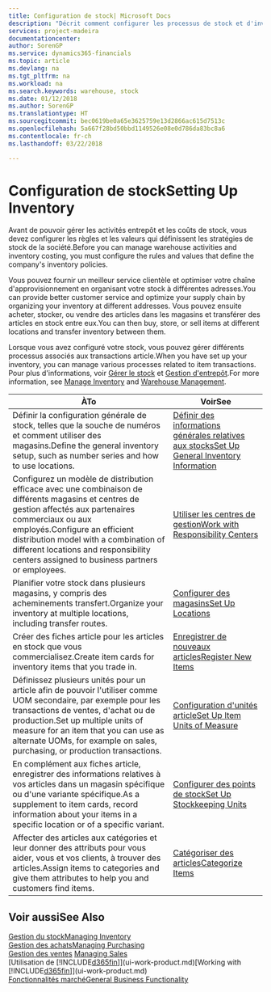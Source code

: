 ```yaml
---
title: Configuration de stock| Microsoft Docs
description: "Décrit comment configurer les processus de stock et d'inventaire, y compris les acheminements pour le transfert et les magasins, tels que des entrepôts."
services: project-madeira
documentationcenter: 
author: SorenGP
ms.service: dynamics365-financials
ms.topic: article
ms.devlang: na
ms.tgt_pltfrm: na
ms.workload: na
ms.search.keywords: warehouse, stock
ms.date: 01/12/2018
ms.author: SorenGP
ms.translationtype: HT
ms.sourcegitcommit: bec0619be0a65e3625759e13d2866ac615d7513c
ms.openlocfilehash: 5a667f28bd50bbd1149526e08e0d786da83bc8a6
ms.contentlocale: fr-ch
ms.lasthandoff: 03/22/2018

---
```

# <a name="setting-up-inventory"></a><span data-ttu-id="f9de5-103">Configuration de stock</span><span class="sxs-lookup"><span data-stu-id="f9de5-103">Setting Up Inventory</span></span>
<span data-ttu-id="f9de5-104">Avant de pouvoir gérer les activités entrepôt et les coûts de stock, vous devez configurer les règles et les valeurs qui définissent les stratégies de stock de la société.</span><span class="sxs-lookup"><span data-stu-id="f9de5-104">Before you can manage warehouse activities and inventory costing, you must configure the rules and values that define the company's inventory policies.</span></span>

<span data-ttu-id="f9de5-105">Vous pouvez fournir un meilleur service clientèle et optimiser votre chaîne d'approvisionnement en organisant votre stock à différentes adresses.</span><span class="sxs-lookup"><span data-stu-id="f9de5-105">You can provide better customer service and optimize your supply chain by organizing your inventory at different addresses.</span></span> <span data-ttu-id="f9de5-106">Vous pouvez ensuite acheter, stocker, ou vendre des articles dans les magasins et transférer des articles en stock entre eux.</span><span class="sxs-lookup"><span data-stu-id="f9de5-106">You can then buy, store, or sell items at different locations and transfer inventory between them.</span></span>

<span data-ttu-id="f9de5-107">Lorsque vous avez configuré votre stock, vous pouvez gérer différents processus associés aux transactions article.</span><span class="sxs-lookup"><span data-stu-id="f9de5-107">When you have set up your inventory, you can manage various processes related to item transactions.</span></span> <span data-ttu-id="f9de5-108">Pour plus d'informations, voir [Gérer le stock](inventory-manage-inventory.md) et [Gestion d'entrepôt](warehouse-manage-warehouse.md).</span><span class="sxs-lookup"><span data-stu-id="f9de5-108">For more information, see [Manage Inventory](inventory-manage-inventory.md) and [Warehouse Management](warehouse-manage-warehouse.md).</span></span>

| <span data-ttu-id="f9de5-109">À</span><span class="sxs-lookup"><span data-stu-id="f9de5-109">To</span></span> | <span data-ttu-id="f9de5-110">Voir</span><span class="sxs-lookup"><span data-stu-id="f9de5-110">See</span></span> |
| --- | --- |
| <span data-ttu-id="f9de5-111">Définir la configuration générale de stock, telles que la souche de numéros et comment utiliser des magasins.</span><span class="sxs-lookup"><span data-stu-id="f9de5-111">Define the general inventory setup, such as number series and how to use locations.</span></span> |[<span data-ttu-id="f9de5-112">Définir des informations générales relatives aux stocks</span><span class="sxs-lookup"><span data-stu-id="f9de5-112">Set Up General Inventory Information</span></span>](inventory-how-setup-general.md) |
|<span data-ttu-id="f9de5-113">Configurez un modèle de distribution efficace avec une combinaison de différents magasins et centres de gestion affectés aux partenaires commerciaux ou aux employés.</span><span class="sxs-lookup"><span data-stu-id="f9de5-113">Configure an efficient distribution model with a combination of different locations and responsibility centers assigned to business partners or employees.</span></span>|[<span data-ttu-id="f9de5-114">Utiliser les centres de gestion</span><span class="sxs-lookup"><span data-stu-id="f9de5-114">Work with Responsibility Centers</span></span>](inventory-responsibility-centers.md)|
| <span data-ttu-id="f9de5-115">Planifier votre stock dans plusieurs magasins, y compris des acheminements transfert.</span><span class="sxs-lookup"><span data-stu-id="f9de5-115">Organize your inventory at multiple locations, including transfer routes.</span></span> |[<span data-ttu-id="f9de5-116">Configurer des magasins</span><span class="sxs-lookup"><span data-stu-id="f9de5-116">Set Up Locations</span></span>](inventory-how-register-new-items.md) |
| <span data-ttu-id="f9de5-117">Créer des fiches article pour les articles en stock que vous commercialisez.</span><span class="sxs-lookup"><span data-stu-id="f9de5-117">Create item cards for inventory items that you trade in.</span></span> |[<span data-ttu-id="f9de5-118">Enregistrer de nouveaux articles</span><span class="sxs-lookup"><span data-stu-id="f9de5-118">Register New Items</span></span>](inventory-how-register-new-items.md) |
|<span data-ttu-id="f9de5-119">Définissez plusieurs unités pour un article afin de pouvoir l'utiliser comme UOM secondaire, par exemple pour les transactions de ventes, d'achat ou de production.</span><span class="sxs-lookup"><span data-stu-id="f9de5-119">Set up multiple units of measure for an item that you can use as alternate UOMs, for example on sales, purchasing, or production transactions.</span></span>|[<span data-ttu-id="f9de5-120">Configuration d'unités article</span><span class="sxs-lookup"><span data-stu-id="f9de5-120">Set Up Item Units of Measure</span></span>](inventory-how-setup-units-of-measure.md)|
|<span data-ttu-id="f9de5-121">En complément aux fiches article, enregistrer des informations relatives à vos articles dans un magasin spécifique ou d'une variante spécifique.</span><span class="sxs-lookup"><span data-stu-id="f9de5-121">As a supplement to item cards, record information about your items in a specific location or of a specific variant.</span></span>|[<span data-ttu-id="f9de5-122">Configurer des points de stock</span><span class="sxs-lookup"><span data-stu-id="f9de5-122">Set Up Stockkeeping Units</span></span>](inventory-how-to-set-up-stockkeeping-units.md)|
| <span data-ttu-id="f9de5-123">Affecter des articles aux catégories et leur donner des attributs pour vous aider, vous et vos clients, à trouver des articles.</span><span class="sxs-lookup"><span data-stu-id="f9de5-123">Assign items to categories and give them attributes to help you and customers find items.</span></span> |[<span data-ttu-id="f9de5-124">Catégoriser des articles</span><span class="sxs-lookup"><span data-stu-id="f9de5-124">Categorize Items</span></span>](inventory-how-categorize-items.md) |

## <a name="see-also"></a><span data-ttu-id="f9de5-125">Voir aussi</span><span class="sxs-lookup"><span data-stu-id="f9de5-125">See Also</span></span>
[<span data-ttu-id="f9de5-126">Gestion du stock</span><span class="sxs-lookup"><span data-stu-id="f9de5-126">Managing Inventory</span></span>](inventory-manage-inventory.md)  
[<span data-ttu-id="f9de5-127">Gestion des achats</span><span class="sxs-lookup"><span data-stu-id="f9de5-127">Managing Purchasing</span></span>](purchasing-manage-purchasing.md)  
<span data-ttu-id="f9de5-128">[Gestion des ventes](sales-manage-sales.md)  </span><span class="sxs-lookup"><span data-stu-id="f9de5-128">[Managing Sales](sales-manage-sales.md)  </span></span>  
<span data-ttu-id="f9de5-129">[Utilisation de [!INCLUDE[d365fin](includes/d365fin_md.md)]](ui-work-product.md)</span><span class="sxs-lookup"><span data-stu-id="f9de5-129">[Working with [!INCLUDE[d365fin](includes/d365fin_md.md)]](ui-work-product.md)</span></span>  
[<span data-ttu-id="f9de5-130">Fonctionnalités marché</span><span class="sxs-lookup"><span data-stu-id="f9de5-130">General Business Functionality</span></span>](ui-across-business-areas.md)

